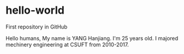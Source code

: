 # hello-world
First repository in GitHub

Hello humans,
My name is YANG Hanjiang. I'm 25 years old. I majored mechinery engineering at CSUFT from 2010-2017.
